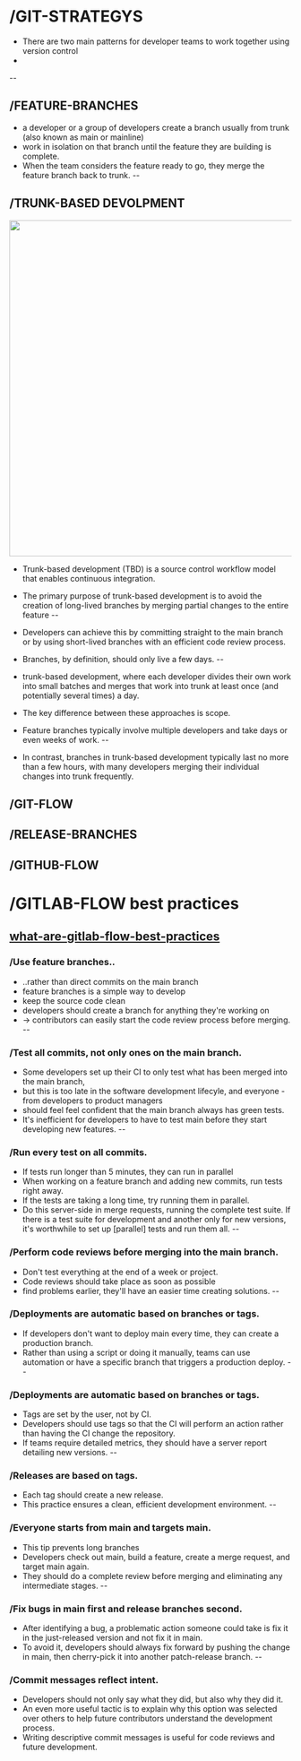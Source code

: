 # /GIT-STRATEGYS

* There are two main patterns for developer teams to work together using version control
*
--
## /FEATURE-BRANCHES
* a developer or a group of developers create a branch usually from trunk (also known as main or mainline)
* work in isolation on that branch until the feature they are building is complete.
* When the team considers the feature ready to go, they merge the feature branch back to trunk.
--
## /TRUNK-BASED DEVOLPMENT

[<img src="https://statusneo.com/wp-content/uploads/2022/12/Beginners%20Guide%20to%20Trunk-Based%20Development.png" width="600"/>](www.google.com)



* Trunk-based development (TBD) is a source control workflow model that enables continuous integration.
* The primary purpose of trunk-based development is to avoid the creation of long-lived branches by merging partial changes to the entire feature
--
* Developers can achieve this by committing straight to the main branch or by using short-lived branches with an efficient code review process.
* Branches, by definition, should only live a few days.
--

* trunk-based development, where each developer divides their own work into small batches and merges that work into trunk at least once (and potentially several times) a day.
* The key difference between these approaches is scope.
* Feature branches typically involve multiple developers and take days or even weeks of work.
--
* In contrast, branches in trunk-based development typically last no more than a few hours, with many developers merging their individual changes into trunk frequently.


## /GIT-FLOW



## /RELEASE-BRANCHES


## /GITHUB-FLOW

# /GITLAB-FLOW best practices
[what-are-gitlab-flow-best-practices](https://about.gitlab.com/topics/version-control/what-are-gitlab-flow-best-practices/)
--
### /Use feature branches..
* ..rather than direct commits on the main branch
* feature branches is a simple way to develop
* keep the source code clean
* developers should create a branch for anything they're working on
* -> contributors can easily start the code review process before merging.
--
### /Test all commits, not only ones on the main branch.
* Some developers set up their CI to only test what has been merged into the main branch,
* but this is too late in the software development lifecyle, and everyone - from developers to product managers
* should feel feel confident that the main branch always has green tests.
* It's inefficient for developers to have to test main before they start developing new features.
--
### /Run every test on all commits.
* If tests run longer than 5 minutes, they can run in parallel
* When working on a feature branch and adding new commits, run tests right away.
* If the tests are taking a long time, try running them in parallel.
* Do this server-side in merge requests, running the complete test suite. If there is a test suite for development and another only for new versions, it's worthwhile to set up [parallel] tests and run them all.
--
### /Perform code reviews before merging into the main branch.
* Don't test everything at the end of a week or project.
* Code reviews should take place as soon as possible
* find problems earlier, they'll have an easier time creating solutions.
--
### /Deployments are automatic based on branches or tags.
* If developers don't want to deploy main every time, they can create a production branch.
* Rather than using a script or doing it manually, teams can use automation or have a specific branch that triggers a production deploy.
--
### /Deployments are automatic based on branches or tags.
* Tags are set by the user, not by CI.
* Developers should use tags so that the CI will perform an action rather than having the CI change the repository.
* If teams require detailed metrics, they should have a server report detailing new versions.
--
### /Releases are based on tags.
* Each tag should create a new release.
* This practice ensures a clean, efficient development environment.
--
### /Everyone starts from main and targets main.
* This tip prevents long branches
* Developers check out main, build a feature, create a merge request, and target main again.
* They should do a complete review before merging and eliminating any intermediate stages.
--
### /Fix bugs in main first and release branches second.
* After identifying a bug, a problematic action someone could take is fix it in the just-released version and not fix it in main.
* To avoid it, developers should always fix forward by pushing the change in main, then cherry-pick it into another patch-release branch.
--
### /Commit messages reflect intent.
* Developers should not only say what they did, but also why they did it.
* An even more useful tactic is to explain why this option was selected over others to help future contributors understand the development process.
* Writing descriptive commit messages is useful for code reviews and future development.
